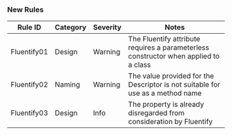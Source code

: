 ﻿### New Rules

Rule ID | Category | Severity | Notes
--------|----------|----------|-------
Fluentify01 | Design | Warning | The Fluentify attribute requires a parameterless constructor when applied to a class
Fluentify02 | Naming | Warning | The value provided for the Descriptor is not suitable for use as a method name 
Fluentify03 | Design | Info    | The property is already disregarded from consideration by Fluentify